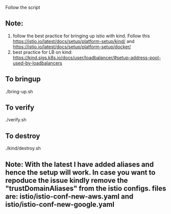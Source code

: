 Follow the script 

## Note: 
1. follow the best practice for bringing up istio with kind. Follow this https://istio.io/latest/docs/setup/platform-setup/kind/ and https://istio.io/latest/docs/setup/platform-setup/docker/
1. best practice for LB on kind: https://kind.sigs.k8s.io/docs/user/loadbalancer/#setup-address-pool-used-by-loadbalancers


## To bringup
./bring-up.sh
## To verify
./verify.sh 
## To destroy
./kind/destroy.sh


## Note: With the latest I have added aliases and hence the setup will work. In case you want to repoduce the issue kindly remove the "trustDomainAliases" from the istio configs. files are: istio/istio-conf-new-aws.yaml and istio/istio-conf-new-google.yaml
